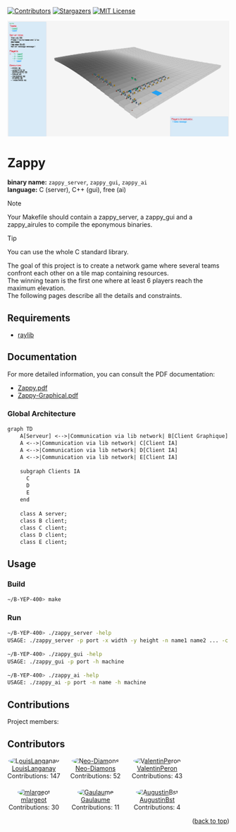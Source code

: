 <a name="readme-top"></a>

[![Contributors][contributors-shield]][contributors-url]
[![Stargazers][stars-shield]][stars-url]
[![MIT License][license-shield]][license-url]

![GameImage](Documentation/Image/Game.png)

# Zappy

<b>binary name:</b> `zappy_server`, `zappy_gui`, `zappy_ai`  
<b>language:</b> C (server), C++ (gui), free (ai)  

> [!NOTE]
> Your Makefile should contain a zappy_server, a zappy_gui and a zappy_airules to compile the eponymous binaries.

> [!TIP]
> You can use the whole C standard library.

The goal of this project is to create a network game where several teams confront each other on a tile map containing resources.  
The winning team is the first one where at least 6 players reach the maximum elevation.  
The following pages describe all the details and constraints.  

## Requirements

- [raylib](https://www.raylib.com/)

## Documentation

For more detailed information, you can consult the PDF documentation:

- [Zappy.pdf](Documentation/Zappy.pdf)
- [Zappy-Graphical.pdf](Documentation/Zappy-Graphical.pdf)

### Global Architecture

```mermaid
graph TD
    A[Serveur] <-->|Communication via lib network| B[Client Graphique]
    A <-->|Communication via lib network| C[Client IA]
    A <-->|Communication via lib network| D[Client IA]
    A <-->|Communication via lib network| E[Client IA]

    subgraph Clients IA
      C
      D
      E
    end

    class A server;
    class B client;
    class C client;
    class D client;
    class E client;
```

## Usage

### Build

```bash
∼/B-YEP-400> make
```

### Run

```bash
∼/B-YEP-400> ./zappy_server -help
USAGE: ./zappy_server -p port -x width -y height -n name1 name2 ... -c clientsNb -f freq
```

```bash
∼/B-YEP-400> ./zappy_gui -help
USAGE: ./zappy_gui -p port -h machine
```

```bash
∼/B-YEP-400> ./zappy_ai -help
USAGE: ./zappy_ai -p port -n name -h machine
```

## Contributions

Project members:
## Contributors

<div>
  <div style="display: flex; flex-wrap: wrap; gap: 20px;">
    <div style="text-align: center; width: 120px;">
      <a href="https://github.com/LouisLanganay">
        <img src="https://avatars.githubusercontent.com/u/114762819?v=4" alt="LouisLanganay" style="width: 100px; border-radius: 50%;"/>
        <br/>
        <span>LouisLanganay</span>
      </a>
      <br/>
      <span>Contributions: 147</span>
    </div>
    <div style="text-align: center; width: 120px;">
      <a href="https://github.com/Neo-Diamons">
        <img src="https://avatars.githubusercontent.com/u/114656699?v=4" alt="Neo-Diamons" style="width: 100px; border-radius: 50%;"/>
        <br/>
        <span>Neo-Diamons</span>
      </a>
      <br/>
      <span>Contributions: 52</span>
    </div>
    <div style="text-align: center; width: 120px;">
      <a href="https://github.com/ValentinPeron">
        <img src="https://avatars.githubusercontent.com/u/71937391?v=4" alt="ValentinPeron" style="width: 100px; border-radius: 50%;"/>
        <br/>
        <span>ValentinPeron</span>
      </a>
      <br/>
      <span>Contributions: 43</span>
    </div>
    <div style="text-align: center; width: 120px;">
      <a href="https://github.com/mlargeot">
        <img src="https://avatars.githubusercontent.com/u/114756247?v=4" alt="mlargeot" style="width: 100px; border-radius: 50%;"/>
        <br/>
        <span>mlargeot</span>
      </a>
      <br/>
      <span>Contributions: 30</span>
    </div>
    <div style="text-align: center; width: 120px;">
      <a href="https://github.com/Gaulaume">
        <img src="https://avatars.githubusercontent.com/u/114737222?v=4" alt="Gaulaume" style="width: 100px; border-radius: 50%;"/>
        <br/>
        <span>Gaulaume</span>
      </a>
      <br/>
      <span>Contributions: 11</span>
    </div>
    <div style="text-align: center; width: 120px;">
      <a href="https://github.com/AugustinBst">
        <img src="https://avatars.githubusercontent.com/u/114652651?v=4" alt="AugustinBst" style="width: 100px; border-radius: 50%;"/>
        <br/>
        <span>AugustinBst</span>
      </a>
      <br/>
      <span>Contributions: 4</span>
    </div>
  </div>
</div>


<p align="right">(<a href="#readme-top">back to top</a>)</p>

[contributors-shield]: https://img.shields.io/github/contributors/LouisLanganay/Zappy.svg?style=for-the-badge
[contributors-url]: https://github.com/LouisLanganay/Zappy/graphs/contributors
[stars-shield]: https://img.shields.io/github/stars/LouisLanganay/Zappy.svg?style=for-the-badge
[stars-url]: https://github.com/LouisLanganay/Zappy/stargazers
[license-shield]: https://img.shields.io/github/license/LouisLanganay/Zappy.svg?style=for-the-badge
[license-url]: https://github.com/LouisLanganay/Zappy/blob/master/LICENSE
